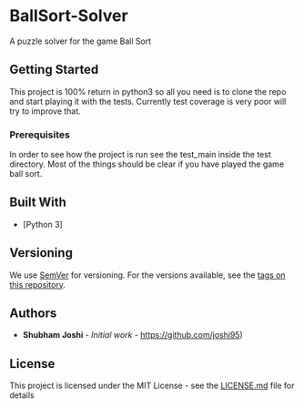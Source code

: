# BallSort-Solver
A puzzle solver for the game Ball Sort

## Getting Started

This project is 100% return in python3 so all you need is to clone the repo and start playing it with the tests. 
Currently test coverage is very poor will try to improve that.

### Prerequisites

In order to see how the project is run see the test_main inside the test directory. Most of the things should be clear if you have played the game ball sort.

## Built With

* [Python 3]

## Versioning

We use [SemVer](http://semver.org/) for versioning. For the versions available, see the [tags on this repository](https://github.com/your/project/tags). 

## Authors

* **Shubham Joshi** - *Initial work* - https://github.com/joshi95)

## License

This project is licensed under the MIT License - see the [LICENSE.md](LICENSE.md) file for details
